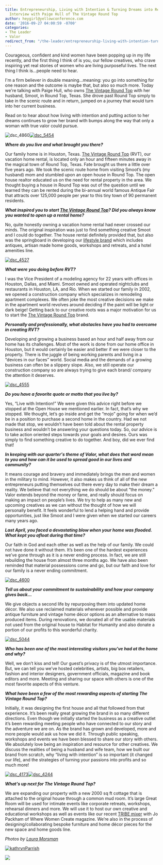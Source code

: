 ```yaml
---
title: Entrepreneurship, Living with Intention & Turning Dreams into Reality.  Our
  Interview with Paige Hull of The Vintage Round Top
author: heygirl@yellowconference.com
date: '2016-09-27 04:00:59 -0700'
categories:
- The Leader
- Valor
redirect_from: "/the-leader/entrepreneurship-living-with-intention-turning-dreams-into-reality-our-interview-with-paige-hull-of-the-vintage-roundtop/"
---
```


Courageous, confident and kind women have been popping up in my life recently, and the first thing I think of is you, our fellow creatives, who crave inspiring yet real stories of women who are living purposeful lives. The next thing I think is...people need to hear.

I'm a firm believer in double meaning...meaning: you go into something for one reason and the outcome is maybe that, but also so much more. Today we're talking with Paige Hull, who owns [The Vintage Round Top](http://www.thevintageroundtop.com/) with her husband, Smoot, in Round Top, Texas. She drove past Round Top simply to take in the scenic route and in return, jumped on a journey that would turn into her current business.

Read on to hear about how living with intention and putting action to her dreams continues to grow her brand with bumps along the way that only a woman with true valor could pursue.

![dsc_4860](https://yellow-blog-images.imgix.net/2016/09/DSC_4860-1024x684.jpg)[![dsc_5454](https://yellow-blog-images.imgix.net/2016/09/DSC_5454-1024x635.jpg)](https://yellow-blog-images.imgix.net/2016/09/DSC_5454.jpg)

_**Where do you live and what brought you there?**_

Our family home is in Houston, Texas. [The Vintage Round Top](http://www.thevintageroundtop.com/) (RVT), our vacation home rental, is located only an hour and fifteen minutes away in the magical town of Round Top, Texas. Fate brought us there a little over five years ago. We took the scenic route home from visiting Smoot’s (my husband) mom and stumbled upon an open house in Round Top. The open house realtor educated us on the need for rental property in the area. We thought buying a house in Round Top was out of the question until we learned they can be rented during the bi-annual world famous Antique Fair that attracts over 125,000 people per year to this tiny town of 90 permanent residents.

_**What inspired you to start [The Vintage Round Top](http://www.thevintageroundtop.com/)? Did you always know you wanted to open up a rental home?**_

No, quite honestly owning a vacation home rental had never crossed our minds. The original inspiration was just to find something creative Smoot and I could do together. The house rental definitely provided that, but also was the springboard in developing our [lifestyle brand](http://www.thevintageroundtop.com/shoprtv/) which includes antiques, artisan made home goods, workshops and retreats, and a hotel amenities line.

[![dsc_4527](https://yellow-blog-images.imgix.net/2016/09/DSC_4527.jpg)](https://yellow-blog-images.imgix.net/2016/09/DSC_4527.jpg)

_**What were you doing before RVT?**_

I was the Vice President of a modeling agency for 22 years with offices in Houston, Dallas, and Miami. Smoot owned and operated nightclubs and restaurants in Houston, LA, and Rio. When we started our family in 2002, we opened a construction company which specializes in remodeling apartment complexes. We often joke the most creative decisions we make in the apartment world revolves around deciding if the paint will be light or dark beige! Getting back to our creative roots was a major motivation for us to start the [The Vintage Round Top](http://www.thevintageroundtop.com/) brand.

_**Personally and professionally, what obstacles have you had to overcome in creating RVT?**_

Developing and growing a business based an hour and half away from our home has its challenges. Most of the work is done from our home office in Houston, but it would certainly be easier and better if we were closer to the property. There is the juggle of being working parents and living in a “devices in our faces” world. Social media and the demands of a growing business can often be a slippery slope. Also, we still operate our construction company so are always trying to give each brand/ company the attention it deserves.

[![dsc_4555](https://yellow-blog-images.imgix.net/2016/09/DSC_4555.jpg)](https://yellow-blog-images.imgix.net/2016/09/DSC_4555.jpg)

_**Do you have a favorite quote or motto that you live by?**_

Yes, “Live with Intention!” We were given this advice right before we stopped at the Open House we mentioned earlier. In fact, that’s why we stopped. We thought, let’s go inside and get the “mojo” going for when we’d be in a position to purchase a second home in the country. Had we not made that stop, we wouldn’t have been told about the rental property business and wouldn’t be answering your questions today. So, our advice is to take action oriented steps towards your goals and desires. Ours was simply to find something creative to do together. And boy, did we ever find that!

_**In keeping with our quarter's theme of Valor, what does that word mean to you and how can it be used to spread good in our lives and community?**_

It means courage and bravery and immediately brings the men and women in the military to mind. However, it also makes us think of all of the new entrepreneurs putting themselves out there every day to make their dream a reality. We believe that not everything we do should be about “the money.” Valor extends beyond the money or fame, and really should focus on making an impact on people’s lives. We try to help as many new and upcoming creatives as we can without the thought of how we will personally benefit. It feels wonderful to lend a helping hand and provide opportunities, just like Smoot and I were given when we started our careers many years ago.

_**Last April, you faced a devastating blow when your home was flooded. What kept you afloat during that time?**_

Our faith in God and each other as well as the help of our family. We could not have done it without them. It’s been one of the hardest experiences we’ve gone through as it is a never ending process. In fact, we are still rebuilding the house from almost three months ago. We have also been reminded that material possessions come and go, but our faith and love for our family is a never ending commitment.

[![dsc_4600](https://yellow-blog-images.imgix.net/2016/09/DSC_4600.jpg)](https://yellow-blog-images.imgix.net/2016/09/DSC_4600.jpg)

_**Tell us about your commitment to sustainability and how your company gives back...**_

We give objects a second life by repurposing them into updated home décor. We also use reclaimed materials whenever possible and provide antique furniture and vintage home décor options as an alternative to mass produced items. During renovations, we donated all of the usable materials not used from the original house to Habitat for Humanity and also donate a portion of our profits to this wonderful charity.

[![dsc_5044](https://yellow-blog-images.imgix.net/2016/09/DSC_5044.jpg)](https://yellow-blog-images.imgix.net/2016/09/DSC_5044.jpg)

_**Who has been one of the most interesting visitors you've had at the home and why?**_

Well, we don’t kiss and tell! Our guest’s privacy is of the utmost importance. But, we can tell you we’ve hosted celebrities, artists, big box retailers, fashion and interior designers, government officials, magazine and book editors and more. Meeting and sharing our space with others is one of the most favorite aspects of this venture.

_**What have been a few of the most rewarding aspects of starting The Vintage Round Top?**_

Initially, it was designing the first house and all that followed from that experience. It’s been really great growing the brand in so many different directions. Even though we initially started the business as a creative outlet it’s been rewarding meeting people who have connected to our story and the adventure we are on. As the brand has grown and developed, more and more people would ask us how we did it. Through public speaking, workshops and events we have been blessed to share our story with others. We absolutely love being an inspiration and resource for other creatives. We discuss the realities of being a husband and wife team, how we built our brand from scratch, why “living with intention” is so important (it changed our life), and the strategies of turning your passions into profits and so much more!

[![dsc_4173](https://yellow-blog-images.imgix.net/2016/09/DSC_4173.jpg)](https://yellow-blog-images.imgix.net/2016/09/DSC_4173.jpg)[![dsc_4244](https://yellow-blog-images.imgix.net/2016/09/DSC_4244.jpg)](https://yellow-blog-images.imgix.net/2016/09/DSC_4244.jpg)

_**What's up next for The Vintage Round Top?**_

We are expanding our property with a new 2000 sq ft cottage that is attached to the original house through a common mud room. It’s large Great Room will be used for intimate events like corporate retreats, workshops, rehearsal dinners and more. We will use it to host our own creative and educational workshops as well as events like our recent [TRIBE mixer](http://www.thevintageroundtop.com/blog/category/tribe-meet-the-makers) with Jo Packham of Where Women Create magazine. We’re also in the process of designing/collaborating bespoke furniture and home décor pieces for the new space and home goods line.

_Photos by [Laura Morsman](http://lauramorsmanphotography.com/)_

[![kathrynParrish](https://yellow-blog-images.imgix.net/2016/05/kathrynParrish.jpg)](https://www.instagram.com/kathryn_parrish/)

[![](https://lh3.googleusercontent.com/PLgiNHFRVmFsLP41efysqdUJ9SZ-AcJD3c5aX2chYUhgBTYI52sHFjId--lSB85ZE8liKk_tGGuQ32hJHUmjbw=s0)](https://yellowcollective.leadpages.co/leadbox/14275ef73f72a2%3A17a2246bc746dc/5739407210446848/)
